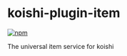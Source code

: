 # koishi-plugin-item

[![npm](https://img.shields.io/npm/v/koishi-plugin-item?style=flat-square)](https://www.npmjs.com/package/koishi-plugin-item)

The universal item service for koishi
